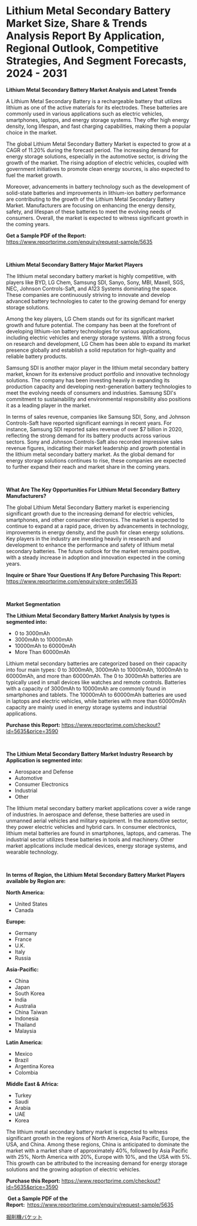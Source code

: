 <p><h1>Lithium Metal Secondary Battery Market Size, Share & Trends Analysis Report By Application, Regional Outlook, Competitive Strategies, And Segment Forecasts, 2024 - 2031</h1></p><p><strong>Lithium Metal Secondary Battery Market Analysis and Latest Trends</strong></p>
<p><p>A Lithium Metal Secondary Battery is a rechargeable battery that utilizes lithium as one of the active materials for its electrodes. These batteries are commonly used in various applications such as electric vehicles, smartphones, laptops, and energy storage systems. They offer high energy density, long lifespan, and fast charging capabilities, making them a popular choice in the market.</p><p>The global Lithium Metal Secondary Battery Market is expected to grow at a CAGR of 11.20% during the forecast period. The increasing demand for energy storage solutions, especially in the automotive sector, is driving the growth of the market. The rising adoption of electric vehicles, coupled with government initiatives to promote clean energy sources, is also expected to fuel the market growth.</p><p>Moreover, advancements in battery technology such as the development of solid-state batteries and improvements in lithium-ion battery performance are contributing to the growth of the Lithium Metal Secondary Battery Market. Manufacturers are focusing on enhancing the energy density, safety, and lifespan of these batteries to meet the evolving needs of consumers. Overall, the market is expected to witness significant growth in the coming years.</p></p>
<p><strong>Get a Sample PDF of the Report:&nbsp;</strong> <a href="https://www.reportprime.com/enquiry/request-sample/5635">https://www.reportprime.com/enquiry/request-sample/5635</a></p>
<p>&nbsp;</p>
<p><strong>Lithium Metal Secondary Battery Major Market Players</strong></p>
<p><p>The lithium metal secondary battery market is highly competitive, with players like BYD, LG Chem, Samsung SDI, Sanyo, Sony, MBI, Maxell, SGS, NEC, Johnson Controls-Saft, and A123 Systems dominating the space. These companies are continuously striving to innovate and develop advanced battery technologies to cater to the growing demand for energy storage solutions.</p><p>Among the key players, LG Chem stands out for its significant market growth and future potential. The company has been at the forefront of developing lithium-ion battery technologies for various applications, including electric vehicles and energy storage systems. With a strong focus on research and development, LG Chem has been able to expand its market presence globally and establish a solid reputation for high-quality and reliable battery products.</p><p>Samsung SDI is another major player in the lithium metal secondary battery market, known for its extensive product portfolio and innovative technology solutions. The company has been investing heavily in expanding its production capacity and developing next-generation battery technologies to meet the evolving needs of consumers and industries. Samsung SDI's commitment to sustainability and environmental responsibility also positions it as a leading player in the market.</p><p>In terms of sales revenue, companies like Samsung SDI, Sony, and Johnson Controls-Saft have reported significant earnings in recent years. For instance, Samsung SDI reported sales revenue of over $7 billion in 2020, reflecting the strong demand for its battery products across various sectors. Sony and Johnson Controls-Saft also recorded impressive sales revenue figures, indicating their market leadership and growth potential in the lithium metal secondary battery market. As the global demand for energy storage solutions continues to rise, these companies are expected to further expand their reach and market share in the coming years.</p></p>
<p>&nbsp;</p>
<p><strong>What Are The Key Opportunities For Lithium Metal Secondary Battery Manufacturers?</strong></p>
<p><p>The global Lithium Metal Secondary Battery market is experiencing significant growth due to the increasing demand for electric vehicles, smartphones, and other consumer electronics. The market is expected to continue to expand at a rapid pace, driven by advancements in technology, improvements in energy density, and the push for clean energy solutions. Key players in the industry are investing heavily in research and development to enhance the performance and safety of lithium metal secondary batteries. The future outlook for the market remains positive, with a steady increase in adoption and innovation expected in the coming years.</p></p>
<p><strong>Inquire or Share Your Questions If Any Before Purchasing This Report:</strong> <a href="https://www.reportprime.com/enquiry/pre-order/5635">https://www.reportprime.com/enquiry/pre-order/5635</a></p>
<p>&nbsp;</p>
<p><strong>Market Segmentation</strong></p>
<p><strong>The Lithium Metal Secondary Battery Market Analysis by types is segmented into:</strong></p>
<p><ul><li>0 to 3000mAh</li><li>3000mAh to 10000mAh</li><li>10000mAh to 60000mAh</li><li>More Than 60000mAh</li></ul></p>
<p><p>Lithium metal secondary batteries are categorized based on their capacity into four main types: 0 to 3000mAh, 3000mAh to 10000mAh, 10000mAh to 60000mAh, and more than 60000mAh. The 0 to 3000mAh batteries are typically used in small devices like watches and remote controls. Batteries with a capacity of 3000mAh to 10000mAh are commonly found in smartphones and tablets. The 10000mAh to 60000mAh batteries are used in laptops and electric vehicles, while batteries with more than 60000mAh capacity are mainly used in energy storage systems and industrial applications.</p></p>
<p><strong>Purchase this Report:&nbsp;</strong><a href="https://www.reportprime.com/checkout?id=5635&price=3590">https://www.reportprime.com/checkout?id=5635&price=3590</a></p>
<p>&nbsp;</p>
<p><strong>The Lithium Metal Secondary Battery Market Industry Research by Application is segmented into:</strong></p>
<p><ul><li>Aerospace and Defense</li><li>Automotive</li><li>Consumer Electronics</li><li>Industrial</li><li>Other</li></ul></p>
<p><p>The lithium metal secondary battery market applications cover a wide range of industries. In aerospace and defense, these batteries are used in unmanned aerial vehicles and military equipment. In the automotive sector, they power electric vehicles and hybrid cars. In consumer electronics, lithium metal batteries are found in smartphones, laptops, and cameras. The industrial sector utilizes these batteries in tools and machinery. Other market applications include medical devices, energy storage systems, and wearable technology.</p></p>
<p>&nbsp;</p>
<p><strong>In terms of Region, the Lithium Metal Secondary Battery Market Players available by Region are:</strong></p>
<p>
    <p> <strong> North America: </strong>
        <ul>
            <li>United States</li>
            <li>Canada</li>
        </ul>
        </p> 
    <p> <strong> Europe: </strong>
        <ul>
            <li>Germany</li>
            <li>France</li>
            <li>U.K.</li>
            <li>Italy</li>
            <li>Russia</li>
        </ul>
        </p> 
    <p> <strong> Asia-Pacific: </strong>
        <ul>
            <li>China</li>
            <li>Japan</li>
            <li>South Korea</li>
            <li>India</li>
            <li>Australia</li>
            <li>China Taiwan</li>
            <li>Indonesia</li>
            <li>Thailand</li>
            <li>Malaysia</li>
        </ul>
        </p> 
    <p> <strong> Latin America: </strong>
        <ul>
            <li>Mexico</li>
            <li>Brazil</li>
            <li>Argentina Korea</li>
            <li>Colombia</li>
        </ul>
        </p> 
    <p> <strong> Middle East & Africa: </strong>
        <ul>
            <li>Turkey</li>
            <li>Saudi</li>
            <li>Arabia</li>
            <li>UAE</li>
            <li>Korea</li>
        </ul>
    </p>
    </p>
<p><p>The lithium metal secondary battery market is expected to witness significant growth in the regions of North America, Asia Pacific, Europe, the USA, and China. Among these regions, China is anticipated to dominate the market with a market share of approximately 40%, followed by Asia Pacific with 25%, North America with 20%, Europe with 10%, and the USA with 5%. This growth can be attributed to the increasing demand for energy storage solutions and the growing adoption of electric vehicles.</p></p>
<p><strong>Purchase this Report: </strong><a href="https://www.reportprime.com/checkout?id=5635&price=3590">https://www.reportprime.com/checkout?id=5635&price=3590</a></p>
<p>&nbsp;<strong>Get a Sample PDF of the Report:&nbsp;&nbsp;</strong><a href="https://www.reportprime.com/enquiry/request-sample/5635">https://www.reportprime.com/enquiry/request-sample/5635</a></p>
<p><strong></strong></p>
<p><p><a href="https://github.com/oqxogxyvqe90775/Market-Research-Report-List-1/blob/main/274763715842.md">掘削機バケット</a></p></p>